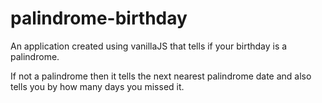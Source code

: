 # palindrome-birthday
An application created using vanillaJS that tells if your birthday is a palindrome. 

If not a palindrome then it tells the next nearest palindrome date and also tells you by how many days you missed it.
